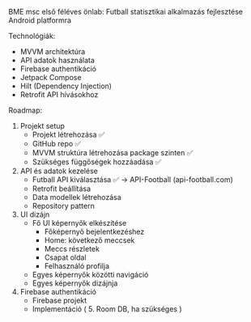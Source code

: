 BME msc első féléves önlab: Futball statisztikai alkalmazás fejlesztése Android platformra

Technológiák:
  - MVVM architektúra
  - API adatok használata
  - Firebase authentikáció
  - Jetpack Compose
  - Hilt (Dependency Injection)
  - Retrofit API hívásokhoz

Roadmap:
  1. Projekt setup
     - Projekt létrehozása ✅
     - GitHub repo ✅
     - MVVM struktúra létrehozása package szinten ✅
     - Szükséges függőségek hozzáadása ✅
  2. API és adatok kezelése
     - Futball API kiválasztása ✅ -> API-Football (api-football.com)
     - Retrofit beállítása
     - Data modellek létrehozása
     - Repository pattern
  4. UI dizájn
     - Fő UI képernyők elkészítése
         - Főképernyő bejelentkezéshez
         - Home: következő meccsek
         - Meccs részletek
         - Csapat oldal
         - Felhasználó profilja
     - Egyes képernyők közötti navigáció 
     - Egyes képernyők dizájnja
  6. Firebase authentikáció
     - Firebase projekt
     - Implementáció
( 5. Room DB, ha szükséges )
